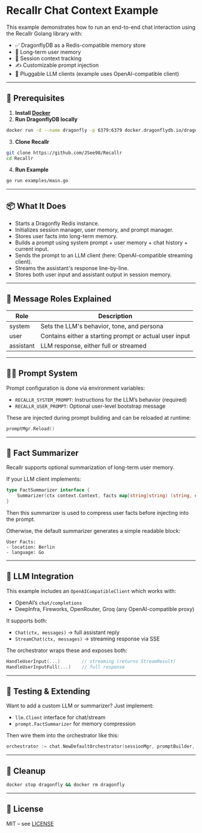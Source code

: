 # Recallr Chat Context Example

This example demonstrates how to run an end-to-end chat interaction using the Recallr Golang library with:

- ✅ DragonflyDB as a Redis-compatible memory store
- 🧠 Long-term user memory
- 💬 Session context tracking
- ✍️ Customizable prompt injection
- 🧩 Pluggable LLM clients (example uses OpenAI-compatible client)

---

## 🔧 Prerequisites

1. **Install [Docker](https://docs.docker.com/get-docker/)**  
2. **Run DragonflyDB locally**

```bash
docker run -d --name dragonfly -p 6379:6379 docker.dragonflydb.io/dragonflydb/dragonfly
```

3. **Clone Recallr**

```bash
git clone https://github.com/JSee98/Recallr
cd Recallr
```

4. **Run Example**

```bash
go run examples/main.go
```

---

## 📦 What It Does

- Starts a Dragonfly Redis instance.
- Initializes session manager, user memory, and prompt manager.
- Stores user facts into long-term memory.
- Builds a prompt using system prompt + user memory + chat history + current input.
- Sends the prompt to an LLM client (here: OpenAI-compatible streaming client).
- Streams the assistant's response line-by-line.
- Stores both user input and assistant output in session memory.

---

## 🧠 Message Roles Explained

| Role   | Description                                                                 |
|--------|-----------------------------------------------------------------------------|
| system | Sets the LLM's behavior, tone, and persona                                 |
| user   | Contains either a starting prompt or actual user input                     |
| assistant | LLM response, either full or streamed                                    |

---

## 🧙‍♂️ Prompt System

Prompt configuration is done via environment variables:

- `RECALLR_SYSTEM_PROMPT`: Instructions for the LLM’s behavior (required)
- `RECALLR_USER_PROMPT`: Optional user-level bootstrap message

These are injected during prompt building and can be reloaded at runtime:

```go
promptMgr.Reload()
```

---

## 🧠 Fact Summarizer

Recallr supports optional summarization of long-term user memory.

If your LLM client implements:

```go
type FactSummarizer interface {
    Summarizer(ctx context.Context, facts map[string]string) (string, error)
}
```

Then this summarizer is used to compress user facts before injecting into the prompt.

Otherwise, the default summarizer generates a simple readable block:

```
User Facts:
- location: Berlin
- language: Go
```

---

## 🔌 LLM Integration

This example includes an `OpenAICompatibleClient` which works with:

- OpenAI’s `chat/completions`
- DeepInfra, Fireworks, OpenRouter, Groq (any OpenAI-compatible proxy)

It supports both:
- `Chat(ctx, messages)` → full assistant reply
- `StreamChat(ctx, messages)` → streaming response via SSE

The orchestrator wraps these and exposes both:

```go
HandleUserInput(...)        // streaming (returns StreamResult)
HandleUserInputFull(...)    // full response
```

---

## 🧪 Testing & Extending

Want to add a custom LLM or summarizer? Just implement:

- `llm.Client` interface for chat/stream
- `prompt.FactSummarizer` for memory compression

Then wire them into the orchestrator like this:

```go
orchestrator := chat.NewDefaultOrchestrator(sessionMgr, promptBuilder, llmClient)
```

---

## 🧹 Cleanup

```bash
docker stop dragonfly && docker rm dragonfly
```

---

## 📜 License

MIT – see [LICENSE](./LICENSE)
